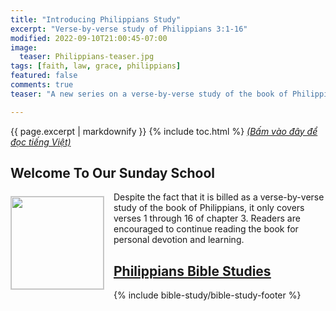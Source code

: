 ```yaml
---
title: "Introducing Philippians Study"
excerpt: "Verse-by-verse study of Philippians 3:1-16"
modified: 2022-09-10T21:00:45-07:00
image:
  teaser: Philippians-teaser.jpg
tags: [faith, law, grace, philippians]
featured: false
comments: true
teaser: "A new series on a verse-by-verse study of the book of Philippians."

---
```

{{ page.excerpt | markdownify }}
{% include toc.html %}
<a href="{{ site.url }}{% post_url articles-viet/2022-09-10-Intro-Phi-lip %}"><em>(Bấm vào đây để đọc tiếng Việt)</em></a>

## Welcome To Our Sunday School
<img alt src="{{ site.url }}/assets/images/Philippians-teaser.jpg" style="border: 1px solid #cccccc; margin: 7px 15px 0px 0px; max-width: 100%; height: 148px; padding: 0px; float: left;">

Despite the fact that it is billed as a verse-by-verse study of the book of Philippians, it only covers verses 1 through 16 of chapter 3. Readers are encouraged to continue reading the book for personal devotion and learning.

## <a href="{{ site.url }}/bible-studies/Philippians/"><u>Philippians Bible Studies</u></a>

{% include bible-study/bible-study-footer %}


